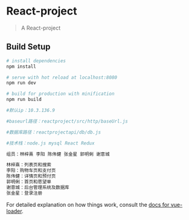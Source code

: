 # React-project

> A React-project

## Build Setup

``` bash
# install dependencies
npm install

# serve with hot reload at localhost:8080
npm run dev

# build for production with minification
npm run build

#默认ip：10.3.136.9

#baseurl路径：reactproject/src/http/baseUrl.js

#数据库路径：reactprojectapi/db/db.js

#技术栈：node.js mysql React Redux

组员：林梓熹 李阳 陈伟健 张金星 郭明俐 谢意城

林梓熹：列表页和搜索
李阳：购物车页和支付页
陈伟健：详情页和预付页
郭明俐：首页和愿望单
谢意城：后台管理系统及数据库
张金星：登录注册
```

For detailed explanation on how things work, consult the [docs for vue-loader](http://vuejs.github.io/vue-loader).
